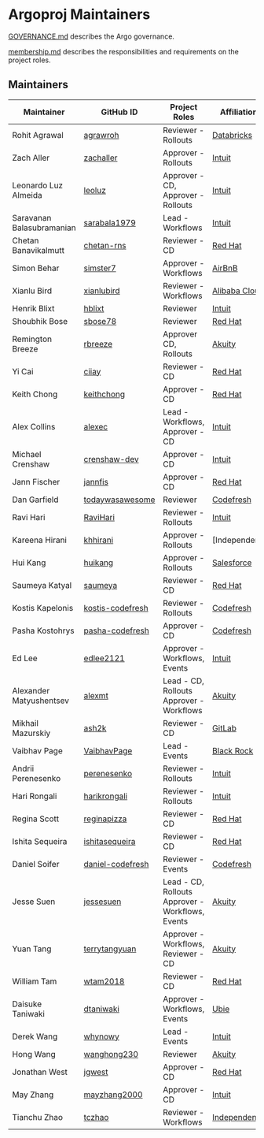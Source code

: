 # Argoproj Maintainers

[GOVERNANCE.md](https://github.com/argoproj/argoproj/blob/master/community/GOVERNANCE.md) describes the Argo governance.

[membership.md](https://github.com/argoproj/argoproj/blob/master/community/membership.md) describes the responsibilities and requirements on the project roles. 

## Maintainers

| Maintainer | GitHub ID | Project Roles | Affiliation
| --------------- | --------- | ----------- | ----------- |
| Rohit Agrawal | [agrawroh](https://github.com/agrawroh) | Reviewer - Rollouts | [Databricks](https://databricks.com/) |
| Zach Aller | [zachaller](https://github.com/zachaller) | Approver - Rollouts | [Intuit](https://www.github.com/intuit/) |
| Leonardo Luz Almeida | [leoluz](https://github.com/leoluz) | Approver - CD, Approver - Rollouts | [Intuit](https://www.github.com/intuit/) |
| Saravanan Balasubramanian| [sarabala1979](https://github.com/sarabala1979) | Lead - Workflows | [Intuit](https://www.github.com/intuit/) |
| Chetan Banavikalmutt | [chetan-rns](https://github.com/chetan-rns) | Reviewer - CD | [Red Hat](https://www.github.com/redhat/) |
| Simon Behar| [simster7](https://github.com/simster7) | Approver - Workflows | [AirBnB](https://www.github.com/airbnb/) |
| Xianlu Bird | [xianlubird](https://github.com/xianlubird) | Reviewer - Workflows | [Alibaba Cloud](https://github.com/aliyun) |
| Henrik Blixt | [hblixt](https://github.com/hblixt) | Reviewer | [Intuit](https://www.github.com/intuit/) |
| Shoubhik Bose | [sbose78](https://github.com/sbose78) | Reviewer | [Red Hat](https://www.github.com/redhat/) |
| Remington Breeze | [rbreeze](https://github.com/rbreeze) | Approver CD, Rollouts | [Akuity](https://akuity.io/) |
| Yi Cai | [ciiay](https://github.com/ciiay) | Reviewer - CD | [Red Hat](https://www.github.com/redhat/) |
| Keith Chong| [keithchong](https://github.com/keithchong) | Approver - CD | [Red Hat](https://www.github.com/redhat/) |
| Alex Collins| [alexec](https://github.com/alexec) | Lead - Workflows, Approver - CD  | [Intuit](https://www.github.com/intuit/) |
| Michael Crenshaw | [crenshaw-dev](https://github.com/crenshaw-dev) | Approver - CD | [Intuit](https://www.github.com/intuit/) |
| Jann Fischer| [jannfis](https://github.com/jannfis) | Approver - CD | [Red Hat](https://www.github.com/redhat/) |
| Dan Garfield| [todaywasawesome](https://github.com/todaywasawesome) | Reviewer | [Codefresh](https://www.github.com/codefresh/) |
| Ravi Hari | [RaviHari](https://github.com/RaviHari) | Reviewer - Rollouts | [Intuit](https://www.github.com/intuit/) |
| Kareena Hirani| [khhirani](https://github.com/khhirani) | Approver - Rollouts | [Independent] |
| Hui Kang | [huikang](https://github.com/huikang) | Approver - Rollouts | [Salesforce](https://salesforce.com/) |
| Saumeya Katyal | [saumeya](https://github.com/saumeya) | Reviewer - CD | [Red Hat](https://www.github.com/redhat/) |
| Kostis Kapelonis | [kostis-codefresh](https://github.com/kostis-codefresh) | Reviewer - Rollouts | [Codefresh](https://www.github.com/codefresh/) |
| Pasha Kostohrys | [pasha-codefresh](https://github.com/pasha-codefresh) | Approver - CD | [Codefresh](https://www.github.com/codefresh/) |
| Ed Lee| [edlee2121](https://github.com/edlee2121) | Approver - Workflows, Events | [Intuit](https://www.github.com/intuit/) |
| Alexander Matyushentsev | [alexmt](https://github.com/alexmt) | Lead - CD, Rollouts Approver - Workflows | [Akuity](https://akuity.io/) |
| Mikhail Mazurskiy | [ash2k](https://github.com/ash2k) | Reviewer - CD | [GitLab](https://www.github.com/gitlab/) |
| Vaibhav Page| [VaibhavPage](https://github.com/VaibhavPage) | Lead - Events | [Black Rock](https://www.github.com/blackrock/) |
| Andrii Perenesenko | [perenesenko](https://github.com/perenesenko) | Reviewer - Rollouts | [Intuit](https://www.github.com/intuit/) |
| Hari Rongali | [harikrongali](https://github.com/harikrongali) | Reviewer - Rollouts | [Intuit](https://www.github.com/intuit/) |
| Regina Scott| [reginapizza](https://github.com/reginapizza) | Reviewer - CD | [Red Hat](https://www.github.com/redhat/) |
| Ishita Sequeira | [ishitasequeira](https://github.com/ishitasequeira) | Reviewer - CD | [Red Hat](https://www.github.com/redhat/) |
| Daniel Soifer | [daniel-codefresh](https://github.com/daniel-codefresh) | Reviewer - Events | [Codefresh](https://www.github.com/codefresh/) |
| Jesse Suen | [jessesuen](https://github.com/jessesuen) | Lead - CD, Rollouts Approver - Workflows, Events | [Akuity](https://akuity.io/) |
| Yuan Tang| [terrytangyuan](https://github.com/terrytangyuan) | Approver - Workflows, Reviewer - CD | [Akuity](https://akuity.io/) |
| William Tam | [wtam2018](https://github.com/wtam2018) | Reviewer - CD | [Red Hat](https://www.github.com/redhat/) |
| Daisuke Taniwaki| [dtaniwaki](https://github.com/dtaniwaki) | Approver - Workflows, Events | [Ubie](https://ubie.life/) |
| Derek Wang | [whynowy](https://github.com/whynowy) | Lead - Events | [Intuit](https://www.github.com/intuit/) |
| Hong Wang | [wanghong230](https://github.com/wanghong230) | Reviewer | [Akuity](https://akuity.io/) |
| Jonathan West| [jgwest](https://github.com/jgwest) | Approver - CD | [Red Hat](https://www.github.com/redhat/) |
| May Zhang | [mayzhang2000](https://github.com/mayzhang2000) | Approver - CD | [Intuit](https://www.github.com/intuit/) |
| Tianchu Zhao | [tczhao](https://github.com/tczhao) | Reviewer - Workflows | [Independent]() |
